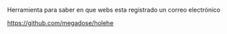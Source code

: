 Herramienta para saber en que webs esta registrado un correo electrónico

https://github.com/megadose/holehe
